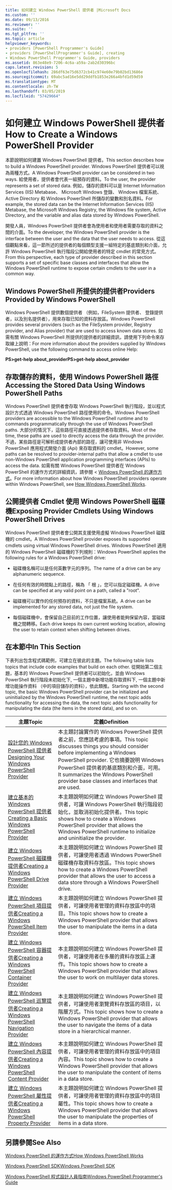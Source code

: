 ```yaml
---
title: 如何建立 Windows PowerShell 提供者 |Microsoft Docs
ms.custom: ''
ms.date: 09/13/2016
ms.reviewer: ''
ms.suite: ''
ms.tgt_pltfrm: ''
ms.topic: article
helpviewer_keywords:
- providers [PowerShell Programmer's Guide]
- providers [PowerShellProgrammer's Guide], creating
- Windows PowerShell Programmer's Guide, providers
ms.assetid: 863e48e9-7206-4c6a-a59a-2ab2d30396bc
caps.latest.revision: 5
ms.openlocfilehash: 286df63e75d6372cb41c974e60e79b02bd13686e
ms.sourcegitcommit: 69abc5ad16e5dd29ddfb1853e266a4bfd1d59d59
ms.translationtype: MT
ms.contentlocale: zh-TW
ms.lasthandoff: 03/05/2019
ms.locfileid: "57429664"
---
```

# <a name="how-to-create-a-windows-powershell-provider"></a><span data-ttu-id="cdaa0-102">如何建立 Windows PowerShell 提供者</span><span class="sxs-lookup"><span data-stu-id="cdaa0-102">How to Create a Windows PowerShell Provider</span></span>

<span data-ttu-id="cdaa0-103">本節說明如何建置 Windows PowerShell 提供者。</span><span class="sxs-lookup"><span data-stu-id="cdaa0-103">This section describes how to build a Windows PowerShell provider.</span></span> <span data-ttu-id="cdaa0-104">Windows PowerShell 提供者可以視為兩種方式。</span><span class="sxs-lookup"><span data-stu-id="cdaa0-104">A Windows PowerShell provider can be considered in two ways.</span></span> <span data-ttu-id="cdaa0-105">給使用者，提供者會代表一組預存的資料。</span><span class="sxs-lookup"><span data-stu-id="cdaa0-105">To the user, the provider represents a set of stored data.</span></span> <span data-ttu-id="cdaa0-106">例如，儲存的資料可以是 Internet Information Services (IIS) Metabase、 Microsoft Windows 登錄、 Windows 檔案系統、 Active Directory 和 Windows PowerShell 所儲存的變數和別名資料。</span><span class="sxs-lookup"><span data-stu-id="cdaa0-106">For example, the stored data can be the Internet Information Services (IIS) Metabase, the Microsoft Windows Registry, the Windows file system, Active Directory, and the variable and alias data stored by Windows PowerShell.</span></span>

<span data-ttu-id="cdaa0-107">開發人員，Windows PowerShell 提供者會為使用者和使用者需要存取的資料之間的介面。</span><span class="sxs-lookup"><span data-stu-id="cdaa0-107">To the developer, the Windows PowerShell provider is the interface between the user and the data that the user needs to access.</span></span> <span data-ttu-id="cdaa0-108">從這個觀點來看，這一節所述的提供者的每個類型支援一組特定的基底類別和介面，允許 Windows PowerShell 執行階段公開給使用者的特定 cmdlet 的常見方式。</span><span class="sxs-lookup"><span data-stu-id="cdaa0-108">From this perspective, each type of provider described in this section supports a set of specific base classes and interfaces that allow the Windows PowerShell runtime to expose certain cmdlets to the user in a common way.</span></span>

## <a name="providers-provided-by-windows-powershell"></a><span data-ttu-id="cdaa0-109">Windows PowerShell 所提供的提供者</span><span class="sxs-lookup"><span data-stu-id="cdaa0-109">Providers Provided by Windows PowerShell</span></span>

<span data-ttu-id="cdaa0-110">Windows PowerShell 提供數個提供者 （例如，FileSystem 提供者、 登錄提供者，以及別名提供者），用來存取已知的資料存放區。</span><span class="sxs-lookup"><span data-stu-id="cdaa0-110">Windows PowerShell provides several providers (such as the FileSystem provider, Registry provider, and Alias provider) that are used to access known data stores.</span></span> <span data-ttu-id="cdaa0-111">如需有關 Windows PowerShell 所提供的提供者的詳細資訊，請使用下列命令來存取線上說明：</span><span class="sxs-lookup"><span data-stu-id="cdaa0-111">For more information about the providers supplied by Windows PowerShell, use the following command to access online Help:</span></span>

<span data-ttu-id="cdaa0-112">**PS>get-help about_provider**</span><span class="sxs-lookup"><span data-stu-id="cdaa0-112">**PS>get-help about_provider**</span></span>

## <a name="accessing-the-stored-data-using-windows-powershell-paths"></a><span data-ttu-id="cdaa0-113">存取儲存的資料，使用 Windows PowerShell 路徑</span><span class="sxs-lookup"><span data-stu-id="cdaa0-113">Accessing the Stored Data Using Windows PowerShell Paths</span></span>

<span data-ttu-id="cdaa0-114">Windows PowerShell 提供者會存取 Windows PowerShell 執行階段，並以程式設計方式透過 Windows PowerShell 路徑使用的命令。</span><span class="sxs-lookup"><span data-stu-id="cdaa0-114">Windows PowerShell providers are accessible to the Windows PowerShell runtime and to commands programmatically through the use of Windows PowerShell paths.</span></span> <span data-ttu-id="cdaa0-115">大部分的情況下，這些路徑可直接透過提供者存取資料。</span><span class="sxs-lookup"><span data-stu-id="cdaa0-115">Most of the time, these paths are used to directly access the data through the provider.</span></span> <span data-ttu-id="cdaa0-116">不過，某些路徑是可解析成提供者內部的路徑，讓可使用非 Windows PowerShell 應用程式開發介面 (Api) 來存取資料的 cmdlet。</span><span class="sxs-lookup"><span data-stu-id="cdaa0-116">However, some paths can be resolved to provider-internal paths that allow a cmdlet to use non-Windows PowerShell application programming interfaces (APIs) to access the data.</span></span> <span data-ttu-id="cdaa0-117">如需有關 Windows PowerShell 提供者在 Windows PowerShell 的運作方式的詳細資訊，請參閱 < [Windows PowerShell 的運作方式](http://msdn.microsoft.com/en-us/ced30e23-10af-4700-8933-49873bd84d58)。</span><span class="sxs-lookup"><span data-stu-id="cdaa0-117">For more information about how Windows PowerShell providers operate within Windows PowerShell, see [How Windows PowerShell Works](http://msdn.microsoft.com/en-us/ced30e23-10af-4700-8933-49873bd84d58).</span></span>

## <a name="exposing-provider-cmdlets-using-windows-powershell-drives"></a><span data-ttu-id="cdaa0-118">公開提供者 Cmdlet 使用 Windows PowerShell 磁碟機</span><span class="sxs-lookup"><span data-stu-id="cdaa0-118">Exposing Provider Cmdlets Using Windows PowerShell Drives</span></span>

<span data-ttu-id="cdaa0-119">Windows PowerShell 提供者會公開其支援使用虛擬 Windows PowerShell 磁碟機的 cmdlet。</span><span class="sxs-lookup"><span data-stu-id="cdaa0-119">A Windows PowerShell provider exposes its supported cmdlets using virtual Windows PowerShell drives.</span></span> <span data-ttu-id="cdaa0-120">Windows PowerShell 適用的 Windows PowerShell 磁碟機的下列規則：</span><span class="sxs-lookup"><span data-stu-id="cdaa0-120">Windows PowerShell applies the following rules for a Windows PowerShell drive:</span></span>

- <span data-ttu-id="cdaa0-121">磁碟機名稱可以是任何英數字元的序列。</span><span class="sxs-lookup"><span data-stu-id="cdaa0-121">The name of a drive can be any alphanumeric sequence.</span></span>

- <span data-ttu-id="cdaa0-122">在任何有效的時間點上的路徑，稱為 「 根 」，您可以指定磁碟機。</span><span class="sxs-lookup"><span data-stu-id="cdaa0-122">A drive can be specified at any valid point on a path, called a "root".</span></span>

- <span data-ttu-id="cdaa0-123">磁碟機可以實作的任何預存的資料，不只是檔案系統。</span><span class="sxs-lookup"><span data-stu-id="cdaa0-123">A drive can be implemented for any stored data, not just the file system.</span></span>

- <span data-ttu-id="cdaa0-124">每個磁碟機中，會保留自己目前的工作位置，讓使用者能夠保留內容，當磁碟機之間轉移。</span><span class="sxs-lookup"><span data-stu-id="cdaa0-124">Each drive keeps its own current working location, allowing the user to retain context when shifting between drives.</span></span>

## <a name="in-this-section"></a><span data-ttu-id="cdaa0-125">在本節中</span><span class="sxs-lookup"><span data-stu-id="cdaa0-125">In This Section</span></span>

<span data-ttu-id="cdaa0-126">下表列出包含程式碼範例，可建立在彼此的主題。</span><span class="sxs-lookup"><span data-stu-id="cdaa0-126">The following table lists topics that include code examples that build on each other.</span></span> <span data-ttu-id="cdaa0-127">從開始第二個主題，基本的 Windows PowerShell 提供者可以初始化，並由 Windows PowerShell 執行階段未初始化下, 一個主題中新增功能存取資料下, 一個主題中新增功能操作資料 （中的項目儲存的資料），依此類推。</span><span class="sxs-lookup"><span data-stu-id="cdaa0-127">Starting with the second topic, the basic Windows PowerShell provider can be initialized and uninitialized by the Windows PowerShell runtime, the next topic adds functionality for accessing the data, the next topic adds functionality for manipulating the data (the items in the stored data), and so on.</span></span>

|<span data-ttu-id="cdaa0-128">主題</span><span class="sxs-lookup"><span data-stu-id="cdaa0-128">Topic</span></span>|<span data-ttu-id="cdaa0-129">定義</span><span class="sxs-lookup"><span data-stu-id="cdaa0-129">Definition</span></span>|
|-----------|----------------|
|[<span data-ttu-id="cdaa0-130">設計您的 Windows PowerShell 提供者</span><span class="sxs-lookup"><span data-stu-id="cdaa0-130">Designing Your Windows PowerShell Provider</span></span>](./designing-your-windows-powershell-provider.md)|<span data-ttu-id="cdaa0-131">本主題討論實作的 Windows PowerShell 提供者之前，您應該考慮的事項。</span><span class="sxs-lookup"><span data-stu-id="cdaa0-131">This topic discusses things you should consider before implementing a Windows PowerShell provider.</span></span> <span data-ttu-id="cdaa0-132">它也摘要說明 Windows PowerShell 提供者的基底類別和介面，可用。</span><span class="sxs-lookup"><span data-stu-id="cdaa0-132">It summarizes the Windows PowerShell provider base classes and interfaces that are used.</span></span>|
|[<span data-ttu-id="cdaa0-133">建立基本的 Windows PowerShell 提供者</span><span class="sxs-lookup"><span data-stu-id="cdaa0-133">Creating a Basic Windows PowerShell Provider</span></span>](./creating-a-basic-windows-powershell-provider.md)|<span data-ttu-id="cdaa0-134">本主題說明如何建立 Windows PowerShell 提供者，可讓 Windows PowerShell 執行階段初始化，並取消初始化提供者。</span><span class="sxs-lookup"><span data-stu-id="cdaa0-134">This topic shows how to create a Windows PowerShell provider that allows the Windows PowerShell runtime to initialize and uninitialize the provider.</span></span>|
|[<span data-ttu-id="cdaa0-135">建立 Windows PowerShell 磁碟機提供者</span><span class="sxs-lookup"><span data-stu-id="cdaa0-135">Creating a Windows PowerShell Drive Provider</span></span>](./creating-a-windows-powershell-drive-provider.md)|<span data-ttu-id="cdaa0-136">本主題說明如何建立 Windows PowerShell 提供者，可讓使用者透過 Windows PowerShell 磁碟機存取資料存放區。</span><span class="sxs-lookup"><span data-stu-id="cdaa0-136">This topic shows how to create a Windows PowerShell provider that allows the user to access a data store through a Windows PowerShell drive.</span></span>|
|[<span data-ttu-id="cdaa0-137">建立 Windows PowerShell 項目提供者</span><span class="sxs-lookup"><span data-stu-id="cdaa0-137">Creating a Windows PowerShell Item Provider</span></span>](./creating-a-windows-powershell-item-provider.md)|<span data-ttu-id="cdaa0-138">本主題說明如何建立 Windows PowerShell 提供者，可讓使用者管理的資料存放區中的項目。</span><span class="sxs-lookup"><span data-stu-id="cdaa0-138">This topic shows how to create a Windows PowerShell provider that allows the user to manipulate the items in a data store.</span></span>|
|[<span data-ttu-id="cdaa0-139">建立 Windows PowerShell 容器提供者</span><span class="sxs-lookup"><span data-stu-id="cdaa0-139">Creating a Windows PowerShell Container Provider</span></span>](./creating-a-windows-powershell-container-provider.md)|<span data-ttu-id="cdaa0-140">本主題說明如何建立 Windows PowerShell 提供者，可讓使用者在多層的資料存放區上運作。</span><span class="sxs-lookup"><span data-stu-id="cdaa0-140">This topic shows how to create a Windows PowerShell provider that allows the user to work on multilayer data stores.</span></span>|
|[<span data-ttu-id="cdaa0-141">建立 Windows PowerShell 巡覽提供者</span><span class="sxs-lookup"><span data-stu-id="cdaa0-141">Creating a Windows PowerShell Navigation Provider</span></span>](./creating-a-windows-powershell-navigation-provider.md)|<span data-ttu-id="cdaa0-142">本主題說明如何建立 Windows PowerShell 提供者，可讓使用者瀏覽資料存放區的項目，以階層方式。</span><span class="sxs-lookup"><span data-stu-id="cdaa0-142">This topic shows how to create a Windows PowerShell provider that allows the user to navigate the items of a data store in a hierarchical manner.</span></span>|
|[<span data-ttu-id="cdaa0-143">建立 Windows PowerShell 內容提供者</span><span class="sxs-lookup"><span data-stu-id="cdaa0-143">Creating a Windows PowerShell Content Provider</span></span>](./creating-a-windows-powershell-content-provider.md)|<span data-ttu-id="cdaa0-144">本主題說明如何建立 Windows PowerShell 提供者，可讓使用者管理的資料存放區中的項目內容。</span><span class="sxs-lookup"><span data-stu-id="cdaa0-144">This topic shows how to create a Windows PowerShell provider that allows the user to manipulate the content of items in a data store.</span></span>|
|[<span data-ttu-id="cdaa0-145">建立 Windows PowerShell 屬性提供者</span><span class="sxs-lookup"><span data-stu-id="cdaa0-145">Creating a Windows PowerShell Property Provider</span></span>](./creating-a-windows-powershell-property-provider.md)|<span data-ttu-id="cdaa0-146">本主題說明如何建立 Windows PowerShell 提供者，可讓使用者管理的資料存放區中的項目屬性。</span><span class="sxs-lookup"><span data-stu-id="cdaa0-146">This topic shows how to create a Windows PowerShell provider that allows the user to manipulate the properties of items in a data store.</span></span>|

## <a name="see-also"></a><span data-ttu-id="cdaa0-147">另請參閱</span><span class="sxs-lookup"><span data-stu-id="cdaa0-147">See Also</span></span>

[<span data-ttu-id="cdaa0-148">Windows PowerShell 的運作方式</span><span class="sxs-lookup"><span data-stu-id="cdaa0-148">How Windows PowerShell Works</span></span>](http://msdn.microsoft.com/en-us/ced30e23-10af-4700-8933-49873bd84d58)

[<span data-ttu-id="cdaa0-149">Windows PowerShell SDK</span><span class="sxs-lookup"><span data-stu-id="cdaa0-149">Windows PowerShell SDK</span></span>](../windows-powershell-reference.md)

[<span data-ttu-id="cdaa0-150">Windows PowerShell 程式設計人員指南</span><span class="sxs-lookup"><span data-stu-id="cdaa0-150">Windows PowerShell Programmer's Guide</span></span>](./windows-powershell-programmer-s-guide.md)